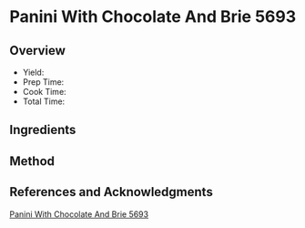 # Panini With Chocolate And Brie 5693

## Overview

- Yield:
- Prep Time:
- Cook Time:
- Total Time:

## Ingredients


## Method



## References and Acknowledgments

[Panini With Chocolate And Brie 5693](http://www.foodnetwork.co.uk/recipes/panini-with-chocolate-and-brie-5693.html?whisk-disable=1)
